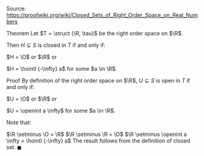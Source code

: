 # 

Source: https://proofwiki.org/wiki/Closed_Sets_of_Right_Order_Space_on_Real_Numbers

Theorem
Let $T = \struct {\R, \tau}$ be the right order space on $\R$.

Then $H \subseteq S$ is closed in $T$ if and only if:

$H = \O$ or $\R$
or

$H = \hointl {-\infty} a$ for some $a \in \R$.


Proof
By definition of the right order space on $\R$, $U \subseteq S$ is open in $T$ if and only if:

$U = \O$ or $\R$
or

$U = \openint a \infty$ for some $a \in \R$.

Note that:

$\R \setminus \O = \R$
$\R \setminus \R = \O$
$\R \setminus \openint a \infty = \hointl {-\infty} a$
The result follows from the definition of closed set.
$\blacksquare$






